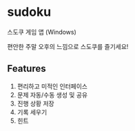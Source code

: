 # sudoku
스도쿠 게임 앱 (Windows)

편안한 주말 오후의 느낌으로 스도쿠를 즐기세요!

## Features

1. 편리하고 미적인 인터페이스
2. 문제 자동/수동 생성 및 공유
3. 진행 상황 저장
4. 기록 세우기
5. 힌트
